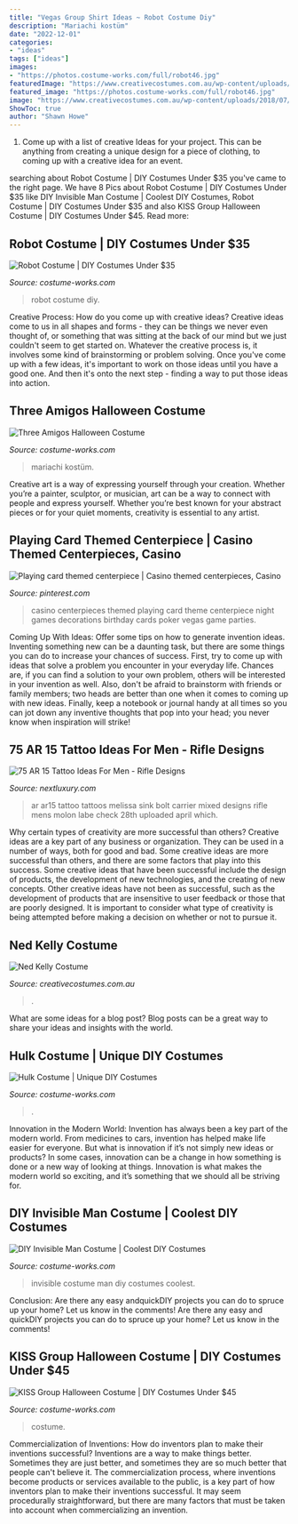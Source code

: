 ```yaml
---
title: "Vegas Group Shirt Ideas ~ Robot Costume Diy"
description: "Mariachi kostüm"
date: "2022-12-01"
categories:
- "ideas"
tags: ["ideas"]
images:
- "https://photos.costume-works.com/full/robot46.jpg"
featuredImage: "https://www.creativecostumes.com.au/wp-content/uploads/2018/07/CC_April_18_171-768x1024.jpg"
featured_image: "https://photos.costume-works.com/full/robot46.jpg"
image: "https://www.creativecostumes.com.au/wp-content/uploads/2018/07/CC_April_18_171-768x1024.jpg"
ShowToc: true
author: "Shawn Howe"
---
```



1. Come up with a list of creative Ideas for your project. This can be anything from creating a unique design for a piece of clothing, to coming up with a creative idea for an event.

	

		
searching about Robot Costume | DIY Costumes Under $35 you've came to the right page. We have 8 Pics about Robot Costume | DIY Costumes Under $35 like DIY Invisible Man Costume | Coolest DIY Costumes, Robot Costume | DIY Costumes Under $35 and also KISS Group Halloween Costume | DIY Costumes Under $45. Read more:
		
    
## Robot Costume | DIY Costumes Under $35

<img loading=lazy src="https://photos.costume-works.com/full/robot46.jpg" onerror="this.onerror=null;this.src='https://tse1.mm.bing.net/th?id=OIP.Puf0OR95tMMiphte_-RiugHaLH&amp;pid=15.1';" alt="Robot Costume | DIY Costumes Under $35">

_Source: costume-works.com_

>robot costume diy. 

	

Creative Process: How do you come up with creative ideas?
Creative ideas come to us in all shapes and forms - they can be things we never even thought of, or something that was sitting at the back of our mind but we just couldn't seem to get started on.
Whatever the creative process is, it involves some kind of brainstorming or problem solving. Once you've come up with a few ideas, it's important to work on those ideas until you have a good one. And then it's onto the next step - finding a way to put those ideas into action.

    
## Three Amigos Halloween Costume

<img loading=lazy src="https://photos.costume-works.com/full/three_amigos.jpg" onerror="this.onerror=null;this.src='https://tse1.mm.bing.net/th?id=OIP.u-5m9NKOC1o-iYIQFJ_QIwHaJ3&amp;pid=15.1';" alt="Three Amigos Halloween Costume">

_Source: costume-works.com_

>mariachi kostüm. 

	

Creative art is a way of expressing yourself through your creation. Whether you’re a painter, sculptor, or musician, art can be a way to connect with people and express yourself. Whether you’re best known for your abstract pieces or for your quiet moments, creativity is essential to any artist.

    
## Playing Card Themed Centerpiece | Casino Themed Centerpieces, Casino

<img loading=lazy src="https://i.pinimg.com/736x/53/16/90/53169040ae50c404ac508ec5c89c8ef2--casino-theme-casino-party.jpg" onerror="this.onerror=null;this.src='https://tse1.mm.bing.net/th?id=OIP.pA2m1InFGRFB_nXzKFV7fgHaJ4&amp;pid=15.1';" alt="Playing card themed centerpiece | Casino themed centerpieces, Casino">

_Source: pinterest.com_

>casino centerpieces themed playing card theme centerpiece night games decorations birthday cards poker vegas game parties. 

	

Coming Up With Ideas: Offer some tips on how to generate invention ideas.
Inventing something new can be a daunting task, but there are some things you can do to increase your chances of success. First, try to come up with ideas that solve a problem you encounter in your everyday life. Chances are, if you can find a solution to your own problem, others will be interested in your invention as well. Also, don't be afraid to brainstorm with friends or family members; two heads are better than one when it comes to coming up with new ideas. Finally, keep a notebook or journal handy at all times so you can jot down any inventive thoughts that pop into your head; you never know when inspiration will strike!

    
## 75 AR 15 Tattoo Ideas For Men - Rifle Designs

<img loading=lazy src="http://nextluxury.com/wp-content/uploads/bolt-carrier-thigh-ar-15-mens-tattoos.jpg" onerror="this.onerror=null;this.src='https://tse2.mm.bing.net/th?id=OIP.SQuQU5yBNkLmy2cKes9fFQAAAA&amp;pid=15.1';" alt="75 AR 15 Tattoo Ideas For Men - Rifle Designs">

_Source: nextluxury.com_

>ar ar15 tattoo tattoos melissa sink bolt carrier mixed designs rifle mens molon labe check 28th uploaded april which. 

	

Why certain types of creativity are more successful than others?
Creative ideas are a key part of any business or organization. They can be used in a number of ways, both for good and bad. Some creative ideas are more successful than others, and there are some factors that play into this success.
Some creative ideas that have been successful include the design of products, the development of new technologies, and the creating of new concepts. Other creative ideas have not been as successful, such as the development of products that are insensitive to user feedback or those that are poorly designed. It is important to consider what type of creativity is being attempted before making a decision on whether or not to pursue it.

    
## Ned Kelly Costume

<img loading=lazy src="https://www.creativecostumes.com.au/wp-content/uploads/2018/07/CC_April_18_171-768x1024.jpg" onerror="this.onerror=null;this.src='https://tse1.mm.bing.net/th?id=OIP.UgjPnn0vXOMtsxYKcsXFQgHaJ4&amp;pid=15.1';" alt="Ned Kelly Costume">

_Source: creativecostumes.com.au_

>. 

	

What are some ideas for a blog post?
Blog posts can be a great way to share your ideas and insights with the world.

    
## Hulk Costume | Unique DIY Costumes

<img loading=lazy src="https://photos.costume-works.com/full/hulk19.jpg" onerror="this.onerror=null;this.src='https://tse1.mm.bing.net/th?id=OIP.KuJqj1ACniWS1bVBaErXPQHaMe&amp;pid=15.1';" alt="Hulk Costume | Unique DIY Costumes">

_Source: costume-works.com_

>. 

	

Innovation in the Modern World:
Invention has always been a key part of the modern world. From medicines to cars, invention has helped make life easier for everyone. But what is innovation if it’s not simply new ideas or products? In some cases, innovation can be a change in how something is done or a new way of looking at things. Innovation is what makes the modern world so exciting, and it’s something that we should all be striving for.

    
## DIY Invisible Man Costume | Coolest DIY Costumes

<img loading=lazy src="https://photos.costume-works.com/full/invisible_man13.jpg" onerror="this.onerror=null;this.src='https://tse1.mm.bing.net/th?id=OIP.s7uRWbkKO7VW9aPzNP4oDAHaMT&amp;pid=15.1';" alt="DIY Invisible Man Costume | Coolest DIY Costumes">

_Source: costume-works.com_

>invisible costume man diy costumes coolest. 

	

Conclusion: Are there any easy andquickDIY projects you can do to spruce up your home? Let us know in the comments!
Are there any easy and quickDIY projects you can do to spruce up your home? Let us know in the comments!

    
## KISS Group Halloween Costume | DIY Costumes Under $45

<img loading=lazy src="https://photos.costume-works.com/full/kiss12.jpg" onerror="this.onerror=null;this.src='https://tse4.mm.bing.net/th?id=OIP.hatJNkhJBEjlohxvZBwlzAHaJ6&amp;pid=15.1';" alt="KISS Group Halloween Costume | DIY Costumes Under $45">

_Source: costume-works.com_

>costume. 

	

Commercialization of Inventions: How do inventors plan to make their inventions successful?
Inventions are a way to make things better. Sometimes they are just better, and sometimes they are so much better that people can't believe it. The commercialization process, where inventions become products or services available to the public, is a key part of how inventors plan to make their inventions successful. It may seem procedurally straightforward, but there are many factors that must be taken into account when commercializing an invention.

